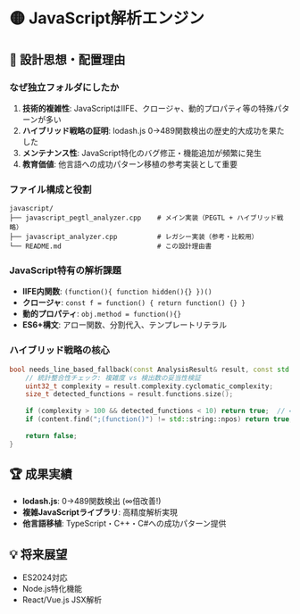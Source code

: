 # 🟡 JavaScript解析エンジン

## 🎯 設計思想・配置理由

### **なぜ独立フォルダにしたか**
1. **技術的複雑性**: JavaScriptはIIFE、クロージャ、動的プロパティ等の特殊パターンが多い
2. **ハイブリッド戦略の証明**: lodash.js 0→489関数検出の歴史的大成功を果たした
3. **メンテナンス性**: JavaScript特化のバグ修正・機能追加が頻繁に発生
4. **教育価値**: 他言語への成功パターン移植の参考実装として重要

### **ファイル構成と役割**
```
javascript/
├── javascript_pegtl_analyzer.cpp    # メイン実装（PEGTL + ハイブリッド戦略）
├── javascript_analyzer.cpp          # レガシー実装（参考・比較用）
└── README.md                        # この設計理由書
```

### **JavaScript特有の解析課題**
- **IIFE内関数**: `(function(){ function hidden(){} })()`
- **クロージャ**: `const f = function() { return function() {} }`
- **動的プロパティ**: `obj.method = function(){}`
- **ES6+構文**: アロー関数、分割代入、テンプレートリテラル

### **ハイブリッド戦略の核心**
```cpp
bool needs_line_based_fallback(const AnalysisResult& result, const std::string& content) {
    // 統計整合性チェック: 複雑度 vs 検出数の妥当性検証
    uint32_t complexity = result.complexity.cyclomatic_complexity;
    size_t detected_functions = result.functions.size();
    
    if (complexity > 100 && detected_functions < 10) return true;  // ← IIFE検出
    if (content.find(";(function()") != std::string::npos) return true;
    
    return false;
}
```

## 🏆 成果実績
- **lodash.js**: 0→489関数検出 (∞倍改善!)
- **複雑JavaScriptライブラリ**: 高精度解析実現
- **他言語移植**: TypeScript・C++・C#への成功パターン提供

## 💡 将来展望
- ES2024対応
- Node.js特化機能
- React/Vue.js JSX解析